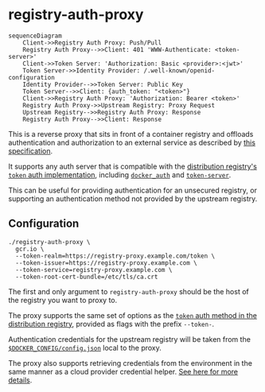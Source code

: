 # registry-auth-proxy

```mermaid
sequenceDiagram
    Client->>Registry Auth Proxy: Push/Pull
    Registry Auth Proxy-->>Client: 401 'WWW-Authenticate: <token-server>'
    Client->>Token Server: 'Authorization: Basic <provider>:<jwt>'
    Token Server->>Identity Provider: /.well-known/openid-configuration
    Identity Provider-->>Token Server: Public Key
    Token Server-->>Client: {auth_token: "<token>"}
    Client->>Registry Auth Proxy: 'Authorization: Bearer <token>'
    Registry Auth Proxy->>Upstream Registry: Proxy Request
    Upstream Registry-->>Registry Auth Proxy: Response
    Registry Auth Proxy-->>Client: Response
```

This is a reverse proxy that sits in front of a container registry and offloads
authentication and authorization to an external service as described by 
[this specification](https://github.com/distribution/distribution/blob/main/docs/spec/auth/token.md).

It supports any auth server that is compatible with the [distribution
registry's `token` auth implementation](https://docs.docker.com/registry/configuration/#token),
including [`docker_auth`](https://github.com/cesanta/docker_auth) and
[`token-server`](../token-server).

This can be useful for providing authentication for an unsecured registry, or
supporting an authentication method not provided by the upstream registry.

## Configuration

```
./registry-auth-proxy \
  gcr.io \
  --token-realm=https://registry-proxy.example.com/token \
  --token-issuer=https://registry-proxy.example.com \
  --token-service=registry-proxy.example.com \
  --token-root-cert-bundle=/etc/tls/ca.crt
```

The first and only argument to `registry-auth-proxy` should be the host of the
registry you want to proxy to.

The proxy supports the same set of options as the [`token` auth method in the
distribution registry](https://docs.docker.com/registry/configuration/#token),
provided as flags with the prefix `--token-`.

Authentication credentials for the upstream registry will be taken from the
[`$DOCKER_CONFIG/config.json`](https://docs.docker.com/engine/reference/commandline/login/)
local to the proxy.

The proxy also supports retrieving credentials from the environment in the same
manner as a cloud provider credential helper.
[See here for more details](https://github.com/google/go-containerregistry/tree/main/pkg/authn#emulating-cloud-provider-credential-helpers).
